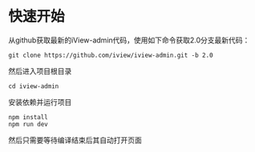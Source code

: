 # 快速开始

从github获取最新的iView-admin代码，使用如下命令获取2.0分支最新代码：

```
git clone https://github.com/iview/iview-admin.git -b 2.0
```

然后进入项目根目录

```
cd iview-admin
```

安装依赖并运行项目

```
npm install
npm run dev
```

然后只需要等待编译结束后其自动打开页面
